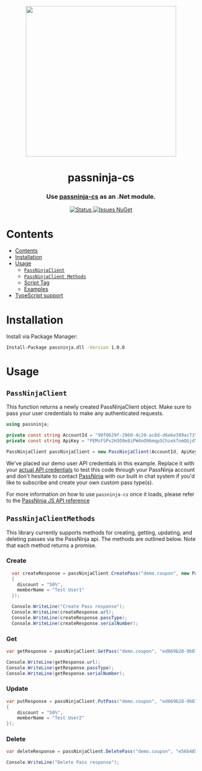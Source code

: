 <p align="center">
    <img width="400px" src=https://user-images.githubusercontent.com/1587270/74537466-25c19e00-4f08-11ea-8cc9-111b6bbf86cc.png>
</p>
<h1 align="center">passninja-cs</h1>
<h3 align="center">
Use <a href="https://passninja.com/docs">passninja-cs</a> as an .Net module.</h3>

<div align="center">
    <a href="https://github.com/flomio/passninja-cs">
        <img alt="Status" src="https://img.shields.io/badge/status-active-success.svg" />
    </a>
    <a href="https://github.com/flomio/passninja-cs/issues">
        <img alt="Issues" src="https://img.shields.io/github/issues/flomio/passninja-cs.svg" />
    </a>
    <a href="https://www.nuget.org/packages/passninja.dll/1.0.0">
        NuGet
    </a>
</div>

# Contents

- [Contents](#contents)
- [Installation](#installation)
- [Usage](#usage)
  - [`PassNinjaClient`](#passninjaclient)
  - [`PassNinjaClient Methods`](#passninjaclientmethods)
  - [Script Tag](#script-tag)
  - [Examples](#examples)
- [TypeScript support](#typescript-support)

# Installation

Install via Package Manager:

```sh
Install-Package passninja.dll -Version 1.0.0
```

# Usage

## `PassNinjaClient`

This function returns a newly created PassNinjaClient object. Make sure to pass your user credentials to make any authenticated requests. 

```C#
using passninja;

private const string AccountId = "90f0629f-2960-4c20-ac8d-d6e6e389ac73";
private const string ApiKey = "PEMsFSPv2H3O9e8iPW4oO96mqpSChzek7omQGjdY";

PassNinjaClient passNinjaClient = new PassNinjaClient(AccountId, ApiKey);
```

We've placed our demo user API credentials in this example. Replace it with your
[actual API credentials](https://passninja.com/auth/profile) to test this code
through your PassNinja account and don't hesitate to contact
[PassNinja](https://passninja.com) with our built in chat system if you'd like
to subscribe and create your own custom pass type(s).

For more information on how to use `passninja-cs` once it loads, please refer to
the [PassNinja JS API reference](https://passninja.com/docs/js)

## `PassNinjaClientMethods`

This library currently supports methods for creating, getting, updating, and deleting passes via the PassNinja api. The methods are outlined below. Note that each method returns a promise. 

### Create

```C#
  var createResponse = passNinjaClient.CreatePass("demo.coupon", new PassData()
  {
    discount = "50%",
    memberName = "Test User1"
  });

  Console.WriteLine("Create Pass response");
  Console.WriteLine(createResponse.url);
  Console.WriteLine(createResponse.passType);
  Console.WriteLine(createResponse.serialNumber);
```

### Get

```C#
var getResponse = passNinjaClient.GetPass("demo.coupon", "ed669b28-9b87-485b-8df6-8b04158d53c1");

Console.WriteLine(getResponse.url);             
Console.WriteLine(getResponse.passType);
Console.WriteLine(getResponse.serialNumber);
```

### Update

```C#
var putResponse = passNinjaClient.PutPass("demo.coupon", "ed669b28-9b87-485b-8df6-8b04158d53c1", new PassData()
{
    discount = "50%",
    memberName = "Test User2"
});

```

### Delete

```C#
var deleteResponse = passNinjaClient.DeletePass("demo.coupon", "e56b4857-5bf6-4829-a6c3-951aee5d3a15");  

Console.WriteLine("Delete Pass response");

```